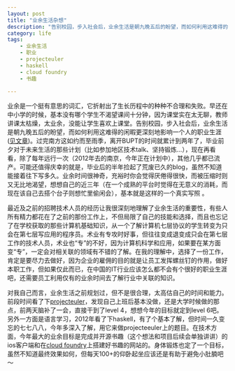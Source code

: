 ```yaml
---
layout: post
title: "业余生活杂想"
description: "告别校园，步入社会后，业余生活是朝九晚五后的盼望，而如何利用这难得的闲暇更深刻地影响一个人的职业生涯。过完南方这如约而至雨季，BUPT便是两年前的回忆..."
category: life
tags:
    - 业余生活
    - 职业
    - projecteuler
    - haskell
    - cloud foundry
    - 书趣
 
---
```

业余是一个挺有意思的词汇，它折射出了生长历程中的种种不合理和失败。早还在中小学的时候，基本没有哪个学生不渴望课间十分钟，因为课堂实在太无聊，教师讲课太枯燥，太业余，没能让学生喜欢上课堂。告别校园，步入社会后，业余生活是朝九晚五后的盼望，而如何利用这难得的闲暇更深刻地影响一个人的职业生涯([见文章](
https://www.wumii.com/item/mXna5Eb1))。过完南方这如约而至雨季，离开BUPT的时间就累计到两年了，毕业前夕对于未来生活的那些计划（比如参加地区技术talk、坚持锻炼…），现在再看看，除了每年远行一次（2012年去的南京，今年正在计划中），其他几乎都已流产。可能还值得庆幸的就是，毕业后的半年捡起了荒废已久的blog，虽然不知道能接着往下写多久。业余时间很神奇，充裕时你会觉得厌倦得很快，而被压缩时则又无比地渴望，想想自己的近三年（在一个成熟的平台时觉得在无意义的消耗，而现在该自己去搭个台子则想忙里偷闲会），基本就是这样的一个真实写照 。

最近及之前的招聘技术人员的经历让我很深刻地理解了业余生活的重要性，有些人所有精力都花在了之前的那份工作上，不但局限了自己的技能和选择，而且也忘记了在学校获取的那些计算机基础知识，从一个了解计算机七层协议的学生转变为只会在第七层写应用的程序员。术业有专攻时好事，但往往变成退变成只会在第七层工作的技术人员，术业也“专”的不好，因为计算机科学和应用，如果要在某方面变“专”，一定会对相关联的领域有不错的了解。在我的理解中，选择了一份工作，肯定是要尽力去做好，因为企业的雇佣的目的就是让员工发挥螺丝钉的作用，做好本职工作，但如果仅此而已，在中国的IT行业应该怎么都不会有个很好的职业生涯吧，还需要员工利用仅有的业余时间去了解行业中关联的知识。

对我自己而言，业余生活之前规划过，但不是很合理，太高估自己的时间和能力。前段时间看了下[projecteuler](https://www.projecteuler.net)，发现自己上班后基本没做，还是大学时候做的那点，前两天脑补了一会，直接干到了level 4，想想今年的目标就定到level 6吧。另外一方面是语言学习，2012年看了下haskell，有了个基本了解，但时间一久变忘的七七八八，今年多深入了解，用它来做projecteeuler上的题目。在技术方面，今年最大的业余目标是完成并开源书趣（这个想法和项目后续会单独讲讲）的ios客户端和在[cloud foundry](https://www.cloudfoundry.com)上搭建好书趣的网站的。身体锻炼也定了一个目标，虽然不知道最终效果如何，但每天100+的仰卧起坐应该还是有助于避免小肚腩吧～


